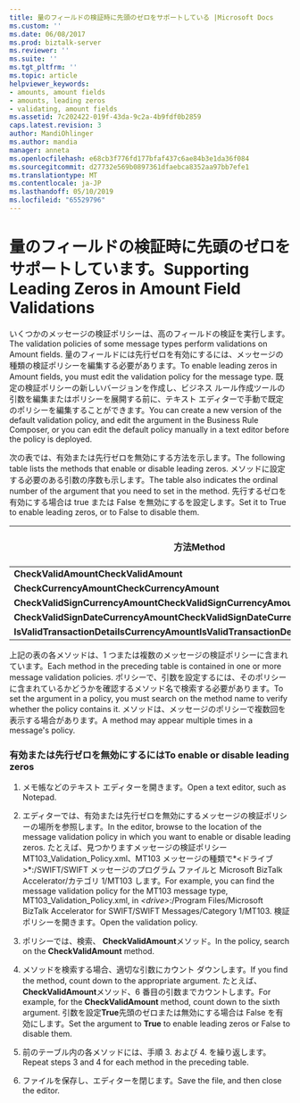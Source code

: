 ```yaml
---
title: 量のフィールドの検証時に先頭のゼロをサポートしている |Microsoft Docs
ms.custom: ''
ms.date: 06/08/2017
ms.prod: biztalk-server
ms.reviewer: ''
ms.suite: ''
ms.tgt_pltfrm: ''
ms.topic: article
helpviewer_keywords:
- amounts, amount fields
- amounts, leading zeros
- validating, amount fields
ms.assetid: 7c202422-019f-43da-9c2a-4b9fdf0b2859
caps.latest.revision: 3
author: MandiOhlinger
ms.author: mandia
manager: anneta
ms.openlocfilehash: e68cb3f776fd177bfaf437c6ae84b3e1da36f084
ms.sourcegitcommit: d27732e569b0897361dfaebca8352aa97bb7efe1
ms.translationtype: MT
ms.contentlocale: ja-JP
ms.lasthandoff: 05/10/2019
ms.locfileid: "65529796"
---
```

# <a name="supporting-leading-zeros-in-amount-field-validations"></a><span data-ttu-id="29c97-102">量のフィールドの検証時に先頭のゼロをサポートしています。</span><span class="sxs-lookup"><span data-stu-id="29c97-102">Supporting Leading Zeros in Amount Field Validations</span></span>
<span data-ttu-id="29c97-103">いくつかのメッセージの検証ポリシーは、高のフィールドの検証を実行します。</span><span class="sxs-lookup"><span data-stu-id="29c97-103">The validation policies of some message types perform validations on Amount fields.</span></span> <span data-ttu-id="29c97-104">量のフィールドには先行ゼロを有効にするには、メッセージの種類の検証ポリシーを編集する必要があります。</span><span class="sxs-lookup"><span data-stu-id="29c97-104">To enable leading zeros in Amount fields, you must edit the validation policy for the message type.</span></span> <span data-ttu-id="29c97-105">既定の検証ポリシーの新しいバージョンを作成し、ビジネス ルール作成ツールの引数を編集またはポリシーを展開する前に、テキスト エディターで手動で既定のポリシーを編集することができます。</span><span class="sxs-lookup"><span data-stu-id="29c97-105">You can create a new version of the default validation policy, and edit the argument in the Business Rule Composer, or you can edit the default policy manually in a text editor before the policy is deployed.</span></span>  
  
 <span data-ttu-id="29c97-106">次の表では、有効または先行ゼロを無効にする方法を示します。</span><span class="sxs-lookup"><span data-stu-id="29c97-106">The following table lists the methods that enable or disable leading zeros.</span></span> <span data-ttu-id="29c97-107">メソッドに設定する必要のある引数の序数も示します。</span><span class="sxs-lookup"><span data-stu-id="29c97-107">The table also indicates the ordinal number of the argument that you need to set in the method.</span></span> <span data-ttu-id="29c97-108">先行するゼロを有効にする場合は true または False を無効にするを設定します。</span><span class="sxs-lookup"><span data-stu-id="29c97-108">Set it to True to enable leading zeros, or to False to disable them.</span></span>  
  
|<span data-ttu-id="29c97-109">方法</span><span class="sxs-lookup"><span data-stu-id="29c97-109">Method</span></span>|<span data-ttu-id="29c97-110">引数の数</span><span class="sxs-lookup"><span data-stu-id="29c97-110">Argument number</span></span>|  
|------------|---------------------|  
|<span data-ttu-id="29c97-111">**CheckValidAmount**</span><span class="sxs-lookup"><span data-stu-id="29c97-111">**CheckValidAmount**</span></span>|<span data-ttu-id="29c97-112">6</span><span class="sxs-lookup"><span data-stu-id="29c97-112">6</span></span>|  
|<span data-ttu-id="29c97-113">**CheckCurrencyAmount**</span><span class="sxs-lookup"><span data-stu-id="29c97-113">**CheckCurrencyAmount**</span></span>|<span data-ttu-id="29c97-114">4</span><span class="sxs-lookup"><span data-stu-id="29c97-114">4</span></span>|  
|<span data-ttu-id="29c97-115">**CheckValidSignCurrencyAmount**</span><span class="sxs-lookup"><span data-stu-id="29c97-115">**CheckValidSignCurrencyAmount**</span></span>|<span data-ttu-id="29c97-116">3</span><span class="sxs-lookup"><span data-stu-id="29c97-116">3</span></span>|  
|<span data-ttu-id="29c97-117">**CheckValidSignDateCurrencyAmount**</span><span class="sxs-lookup"><span data-stu-id="29c97-117">**CheckValidSignDateCurrencyAmount**</span></span>|<span data-ttu-id="29c97-118">4</span><span class="sxs-lookup"><span data-stu-id="29c97-118">4</span></span>|  
|<span data-ttu-id="29c97-119">**IsValidTransactionDetailsCurrencyAmount**</span><span class="sxs-lookup"><span data-stu-id="29c97-119">**IsValidTransactionDetailsCurrencyAmount**</span></span>|<span data-ttu-id="29c97-120">4</span><span class="sxs-lookup"><span data-stu-id="29c97-120">4</span></span>|  
  
 <span data-ttu-id="29c97-121">上記の表の各メソッドは、1 つまたは複数のメッセージの検証ポリシーに含まれています。</span><span class="sxs-lookup"><span data-stu-id="29c97-121">Each method in the preceding table is contained in one or more message validation policies.</span></span> <span data-ttu-id="29c97-122">ポリシーで、引数を設定するには、そのポリシーに含まれているかどうかを確認するメソッド名で検索する必要があります。</span><span class="sxs-lookup"><span data-stu-id="29c97-122">To set the argument in a policy, you must search on the method name to verify whether the policy contains it.</span></span> <span data-ttu-id="29c97-123">メソッドは、メッセージのポリシーで複数回を表示する場合があります。</span><span class="sxs-lookup"><span data-stu-id="29c97-123">A method may appear multiple times in a message's policy.</span></span>  
  
### <a name="to-enable-or-disable-leading-zeros"></a><span data-ttu-id="29c97-124">有効または先行ゼロを無効にするには</span><span class="sxs-lookup"><span data-stu-id="29c97-124">To enable or disable leading zeros</span></span>  
  
1.  <span data-ttu-id="29c97-125">メモ帳などのテキスト エディターを開きます。</span><span class="sxs-lookup"><span data-stu-id="29c97-125">Open a text editor, such as Notepad.</span></span>  
  
2.  <span data-ttu-id="29c97-126">エディターでは、有効または先行ゼロを無効にするメッセージの検証ポリシーの場所を参照します。</span><span class="sxs-lookup"><span data-stu-id="29c97-126">In the editor, browse to the location of the message validation policy in which you want to enable or disable leading zeros.</span></span> <span data-ttu-id="29c97-127">たとえば、見つかりますメッセージの検証ポリシー MT103_Validation_Policy.xml、MT103 メッセージの種類で*\<ドライブ\>*:/SWIFT/SWIFT メッセージのプログラム ファイルと Microsoft BizTalk Accelerator/カテゴリ 1/MT103 します。</span><span class="sxs-lookup"><span data-stu-id="29c97-127">For example, you can find the message validation policy for the MT103 message type, MT103_Validation_Policy.xml, in *\<drive\>*:/Program Files/Microsoft BizTalk Accelerator for SWIFT/SWIFT Messages/Category 1/MT103.</span></span> <span data-ttu-id="29c97-128">検証ポリシーを開きます。</span><span class="sxs-lookup"><span data-stu-id="29c97-128">Open the validation policy.</span></span>  
  
3.  <span data-ttu-id="29c97-129">ポリシーでは、検索、 **CheckValidAmount**メソッド。</span><span class="sxs-lookup"><span data-stu-id="29c97-129">In the policy, search on the **CheckValidAmount** method.</span></span>  
  
4.  <span data-ttu-id="29c97-130">メソッドを検索する場合、適切な引数にカウント ダウンします。</span><span class="sxs-lookup"><span data-stu-id="29c97-130">If you find the method, count down to the appropriate argument.</span></span> <span data-ttu-id="29c97-131">たとえば、 **CheckValidAmount**メソッド、6 番目の引数までカウントします。</span><span class="sxs-lookup"><span data-stu-id="29c97-131">For example, for the **CheckValidAmount** method, count down to the sixth argument.</span></span> <span data-ttu-id="29c97-132">引数を設定**True**先頭のゼロまたは無効にする場合は False を有効にします。</span><span class="sxs-lookup"><span data-stu-id="29c97-132">Set the argument to **True** to enable leading zeros or False to disable them.</span></span>  
  
5.  <span data-ttu-id="29c97-133">前のテーブル内の各メソッドには、手順 3. および 4. を繰り返します。</span><span class="sxs-lookup"><span data-stu-id="29c97-133">Repeat steps 3 and 4 for each method in the preceding table.</span></span>  
  
6.  <span data-ttu-id="29c97-134">ファイルを保存し、エディターを閉じます。</span><span class="sxs-lookup"><span data-stu-id="29c97-134">Save the file, and then close the editor.</span></span>